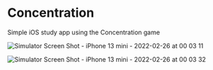# Concentration
Simple iOS study app using the Concentration game

![Simulator Screen Shot - iPhone 13 mini - 2022-02-26 at 00 03 11](https://user-images.githubusercontent.com/15269393/156077746-3bdd9b41-8fa1-4efb-9f35-3c8eb3a80f99.png)

![Simulator Screen Shot - iPhone 13 mini - 2022-02-26 at 00 03 32](https://user-images.githubusercontent.com/15269393/156077752-42832419-bdf3-465c-843e-e5356c926e0e.png)
